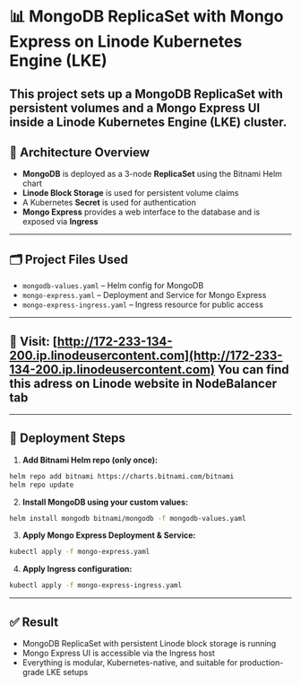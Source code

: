 # 📊 MongoDB ReplicaSet with Mongo Express on Linode Kubernetes Engine (LKE)

This project sets up a **MongoDB ReplicaSet** with persistent volumes and a **Mongo Express UI** inside a Linode Kubernetes Engine (LKE) cluster.
---

## 🧱 Architecture Overview

- **MongoDB** is deployed as a 3-node **ReplicaSet** using the Bitnami Helm chart
- **Linode Block Storage** is used for persistent volume claims
- A Kubernetes **Secret** is used for authentication
- **Mongo Express** provides a web interface to the database and is exposed via **Ingress**

---

## 🗂 Project Files Used

- `mongodb-values.yaml` – Helm config for MongoDB
- `mongo-express.yaml` – Deployment and Service for Mongo Express
- `mongo-express-ingress.yaml` – Ingress resource for public access

---

## 🔗 Visit: [http://172-233-134-200.ip.linodeusercontent.com](http://172-233-134-200.ip.linodeusercontent.com) You can find this adress on Linode website in NodeBalancer tab

---

## 🚀 Deployment Steps

1. **Add Bitnami Helm repo (only once):**

```bash
helm repo add bitnami https://charts.bitnami.com/bitnami
helm repo update
```

2. **Install MongoDB using your custom values:**

```bash
helm install mongodb bitnami/mongodb -f mongodb-values.yaml
```

3. **Apply Mongo Express Deployment & Service:**

```bash
kubectl apply -f mongo-express.yaml
```

4. **Apply Ingress configuration:**

```bash
kubectl apply -f mongo-express-ingress.yaml
```

---

## ✅ Result

- MongoDB ReplicaSet with persistent Linode block storage is running
- Mongo Express UI is accessible via the Ingress host
- Everything is modular, Kubernetes-native, and suitable for production-grade LKE setups

